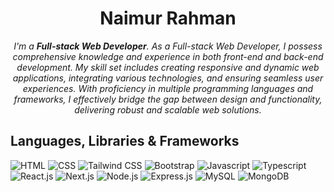 <!-- Name & Title -->
<h1 align="center">Naimur Rahman</h1>
<p align="center"><i>I'm a <b>Full-stack Web Developer</b>. As a Full-stack Web Developer, I possess comprehensive knowledge and experience in both front-end and back-end development. My skill set includes creating responsive and dynamic web applications, integrating various technologies, and ensuring seamless user experiences. With proficiency in multiple programming languages and frameworks, I effectively bridge the gap between design and functionality, delivering robust and scalable web solutions.</i></p>

<!-- Language, Libraries & Framework -->
<h2>Languages, Libraries & Frameworks</h2>
<p>
  <a target="blank">
    <img alt="HTML" src="https://img.shields.io/badge/HTML-black?color=red">
  </a>
  <a target="blank">
    <img alt="CSS" src="https://img.shields.io/badge/CSS-white?color=blue">
  </a>
  <a target="blank">
    <img alt="Tailwind CSS" src="https://img.shields.io/badge/Tailwind%20CSS-white?color=yellow">
  </a>
  <a target="blank">
    <img alt="Bootstrap" src="https://img.shields.io/badge/Bootstrap-white?color=red">
  </a>
  <a target="blank">
    <img alt="Javascript" src="https://img.shields.io/badge/Javascript-white?color=blue">
  </a>
  <a target="blank">
    <img alt="Typescript" src="https://img.shields.io/badge/Typescript-white?color=yellow">
  </a>
  <a target="blank">
    <img alt="React.js" src="https://img.shields.io/badge/React-white?color=red">
  </a>
  <a target="blank">
    <img alt="Next.js" src="https://img.shields.io/badge/NextJS-white?color=blue">
  </a>
  <a target="blank">
    <img alt="Node.js" src="https://img.shields.io/badge/NodeJS-white?color=yellow">
  </a>
  <a target="blank">
    <img alt="Express.js" src="https://img.shields.io/badge/ExpressJS-white?color=red">
  </a>
  <a target="blank">
    <img alt="MySQL" src="https://img.shields.io/badge/MySQL-white?color=blue">
  </a>
  <a target="blank">
    <img alt="MongoDB" src="https://img.shields.io/badge/MongoDB-white?color=yellow">
  </a>
</p>
